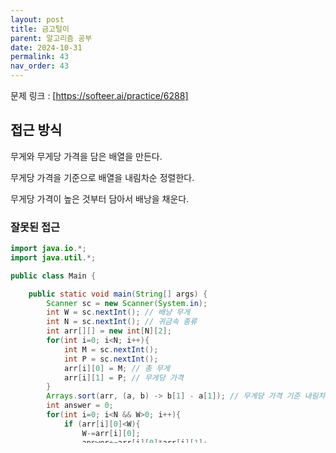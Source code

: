 ```yaml
---
layout: post
title: 금고털이
parent: 알고리즘 공부
date: 2024-10-31
permalink: 43
nav_order: 43
---
```


문제 링크 : [https://softeer.ai/practice/6288]

## 접근 방식

무게와 무게당 가격을 담은 배열을 만든다.

무게당 가격을 기준으로 배열을 내림차순 정렬한다.

무게당 가격이 높은 것부터 담아서 배낭을 채운다.

### 잘못된 접근

```java
import java.io.*;
import java.util.*;

public class Main {

    public static void main(String[] args) {
        Scanner sc = new Scanner(System.in);
        int W = sc.nextInt(); // 배낭 무게
        int N = sc.nextInt(); // 귀금속 종류
        int arr[][] = new int[N][2];
        for(int i=0; i<N; i++){
            int M = sc.nextInt();
            int P = sc.nextInt();
            arr[i][0] = M; // 총 무게
            arr[i][1] = P; // 무게당 가격
        }
        Arrays.sort(arr, (a, b) -> b[1] - a[1]); // 무게당 가격 기준 내림차순
        int answer = 0;
        for(int i=0; i<N && W>0; i++){
            if (arr[i][0]<W){
                W-=arr[i][0];
                answer+=arr[i][0]*arr[i][1];
            } else{
                answer+=W*arr[i][1];
                W=0;
            }
        }
        System.out.println(answer);
    }
}
```

시간초과가 났다.

### 잘 된 접근

입력받는 부분을 BufferedReader와 StringTokenizer로 변경했다.

## 결과

### 소스 코드

```java
import java.io.*;
import java.util.*;

public class Main {

    public static void main(String[] args) throws IOException{
        BufferedReader br = new BufferedReader(new InputStreamReader(System.in));
        StringTokenizer st = new StringTokenizer(br.readLine());
        int W = Integer.parseInt(st.nextToken()); // 배낭 무게
        int N = Integer.parseInt(st.nextToken()); // 귀금속 종류
        int arr[][] = new int[N][2];
        for(int i=0; i<N; i++){
            st = new StringTokenizer(br.readLine());
            int M = Integer.parseInt(st.nextToken());
            int P = Integer.parseInt(st.nextToken());
            arr[i][0] = M; // 총 무게
            arr[i][1] = P; // 무게당 가격
        }
        Arrays.sort(arr, (a, b) -> b[1] - a[1]); // 무게당 가격 기준 내림차순
        int answer = 0;
        for(int i=0; i<N && W>0; i++){
            if (arr[i][0]<W){
                W-=arr[i][0];
                answer+=arr[i][0]*arr[i][1];
            } else{
                answer+=W*arr[i][1];
                W=0;
            }
        }
        System.out.println(answer);
    }
}

```

## 알게 된 점

없음.

[https://softeer.ai/practice/6288]: https://softeer.ai/practice/6288
